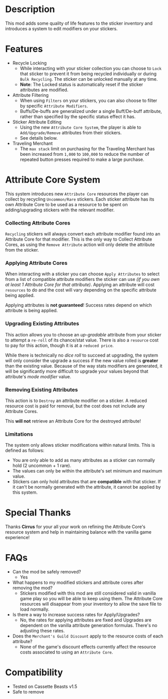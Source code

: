 # Description
This mod adds some quality of life features to the sticker inventory and introduces a system to edit modifiers on your stickers.

# Features
* Recycle Locking
  * While interacting with your sticker collection you can choose to ```Lock``` that sticker to prevent it from being recycled individually or during ```Bulk Recycling```. The sticker can be unlocked manually at any time.
  * **Note**: The Locked status is automatically reset if the sticker attributes are modified.
* Attribute Filtering
  * When using ```Filters``` on your stickers, you can also choose to filter by specific ```Attribute Modifiers```.
  * Buffs/De-buffs are generalized under a single Buff/De-buff attribute, rather than specified by the specific status effect it has.
 * Sticker Attribute Editing
   * Using the new ```Attribute Core System```, the player is able to ```Add/Upgrade/Remove``` attributes from their stickers.
   * See details below.
 * Traveling Merchant
   * The ```max stack``` limit on purchasing for the Traveling Merchant has been increased from ```1,000``` to ```100,000``` to reduce the number of repeated button presses required to make a large purchase. 

# Attribute Core System
This system introduces new ```Attribute Core``` resources the player can collect by recycling ```Uncommon/Rare``` stickers. Each sticker attribute has its own Attribute Core to be used as a resource to be spent on adding/upgrading stickers with the relevant modifier.
### Collecting Attribute Cores
```Recycling``` stickers will always convert each attribute modifier found into an Attribute Core for that modifier. This is the only way to Collect Attribute Cores, as using the ```Remove Attribute``` action will only delete the attribute from the sticker.
### Applying Attribute Cores
When interacting with a sticker you can choose ```Apply Attributes``` to select from a list of compatible attribute modifiers the sticker can use _(if you own at least 1 Attribute Core for that attribute)_. Applying an attribute will cost ```resources``` to do and the cost will vary depending on the specific attribute being applied. 

Applying attributes is **not guaranteed**! Success rates depend on which attribute is being applied.
### Upgrading Existing Attributes
This action allows you to choose an _up-gradable_ attribute from your sticker to attempt a ```re-roll``` of its chance/stat value. There is also a ```resource``` cost to pay for this action, though it is at a ```reduced price```. 

While there is technically no _dice roll_ to succeed at upgrading, the system will only consider the upgrade a success if the new value rolled is **greater** than the existing value. Because of the way stats modifiers are generated, it will be significantly more difficult to upgrade your values beyond that attribute's _mode modifier_ value. 
### Removing Existing Attributes
This action is to ```Destroy``` an attribute modifier on a sticker. A reduced resource cost is paid for removal, but the cost does not include any Attribute Cores. 

This **will not** retrieve an Attribute Core for the destroyed attribute!
### Limitations
The system only allows sticker modifications within natural limits. This is defined as follows:
* You are only able to add as many attributes as a sticker can normally hold (2 uncommon + 1 rare).
* The values can only be within the attribute's set minimum and maximum value.
* Stickers can only hold attributes that are **compatible** with that sticker. If it can't be normally generated with the attribute, it cannot be applied by this system.

# Special Thanks
Thanks **Cirrus** for your all your work on refining the Attribute Core's resource system and help in maintaining balance with the vanilla game experience!

# FAQs
* Can the mod be safely removed?
  * Yes
* What happens to my modified stickers and attribute cores after removing the mod?
  * Stickers modified with this mod are still considered valid in vanilla game play so you will be able to keep using them. The Attribute Core resources will disappear from your inventory to allow the save file to load normally.
* Is there a way to increase success rates for Apply/Upgrades?
  * No, the rates for applying attributes are fixed and Upgrades are dependent on the vanilla attribute generation formulas. There's no adjusting these rates.
* Does the ```Merchant's Guild Discount``` apply to the resource costs of each attribute?
  * None of the game's discount effects currently affect the resource costs associated to using an ```Attribute Core```.

# Compatibility
* Tested on Cassette Beasts v1.5
* Safe to remove
